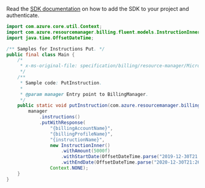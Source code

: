 Read the [SDK documentation](https://github.com/Azure/azure-sdk-for-java/blob/azure-resourcemanager-billing_1.0.0-beta.2/sdk/billing/azure-resourcemanager-billing/README.md) on how to add the SDK to your project and authenticate.

```java
import com.azure.core.util.Context;
import com.azure.resourcemanager.billing.fluent.models.InstructionInner;
import java.time.OffsetDateTime;

/** Samples for Instructions Put. */
public final class Main {
    /*
     * x-ms-original-file: specification/billing/resource-manager/Microsoft.Billing/stable/2020-05-01/examples/PutInstruction.json
     */
    /**
     * Sample code: PutInstruction.
     *
     * @param manager Entry point to BillingManager.
     */
    public static void putInstruction(com.azure.resourcemanager.billing.BillingManager manager) {
        manager
            .instructions()
            .putWithResponse(
                "{billingAccountName}",
                "{billingProfileName}",
                "{instructionName}",
                new InstructionInner()
                    .withAmount(5000f)
                    .withStartDate(OffsetDateTime.parse("2019-12-30T21:26:47.997Z"))
                    .withEndDate(OffsetDateTime.parse("2020-12-30T21:26:47.997Z")),
                Context.NONE);
    }
}
```

